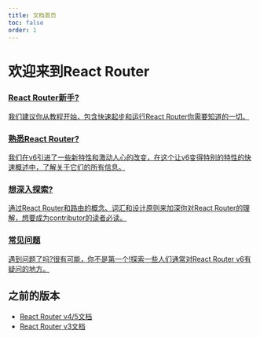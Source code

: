 ```yaml
---
title: 文档首页
toc: false
order: 1
---
```


# 欢迎来到React Router

<docs-cards>
  <a href="v6/getting-started/tutorial" aria-label="New to React Router?">
    <docs-card>
      <h3>React Router新手?</h3> 
      <p>我们建议你从教程开始，包含快速起步和运行React Router你需要知道的一切。</p>
    </docs-card>
  </a>
  <a href="v6/getting-started/overview" aria-label="Upgrading to v6?">
    <docs-card>
      <h3>熟悉React Router?</h3> 
      <p>我们在v6引进了一些新特性和激动人心的改变，在这个让v6变得特别的特性的快速概述中，了解关于它们的所有信息。</p>
    </docs-card>
  </a>
  <a href="v6/getting-started/concepts" aria-label="Upgrading to v6?">
    <docs-card>
      <h3>想深入探索?</h3> 
      <p>通过React Router和路由的概念、词汇和设计原则来加深你对React Router的理解，想要成为contributor的读者必读。</p>
    </docs-card>
  </a>
  <a href="v6/faq" aria-label="Frequently Asked Questions">
    <docs-card>
      <h3>常见问题</h3> 
      <p>遇到问题了吗?很有可能，你不是第一个!探索一些人们通常对React Router v6有疑问的地方。</p>
    </docs-card>
  </a>
</docs-cards>

## 之前的版本

- [React Router v4/5文档](https://v5.reactrouter.com)
- [React Router v3文档](https://github.com/remix-run/react-router/tree/v3.2.6/docs)
